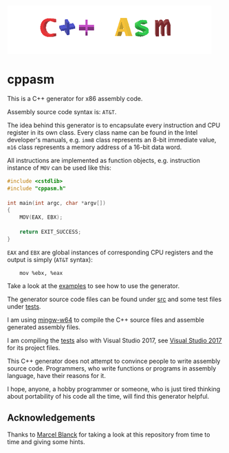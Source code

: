 [![cppasm logo](cppasm-logo.png)](https://github.com/aelfimow/cppasm/blob/master/cppasm-logo.png)
# cppasm
This is a C++ generator for x86 assembly code.

Assembly source code syntax is: `AT&T`.

The idea behind this generator is to encapsulate every instruction and CPU register
in its own class. Every class name can be found in the Intel developer's manuals, e.g.
`imm8` class represents an 8-bit immediate value, `m16` class represents a memory address of
a 16-bit data word.

All instructions are implemented as function objects, e.g.
instruction instance of `MOV` can be used like this:
```c++
#include <cstdlib>
#include "cppasm.h"

int main(int argc, char *argv[])
{
    MOV(EAX, EBX);

    return EXIT_SUCCESS;
}
```

`EAX` and `EBX` are global instances of corresponding CPU registers and the output is
simply (`AT&T` syntax):
```assembly
    mov %ebx, %eax
```

Take a look at the [examples](https://github.com/aelfimow/cppasm/tree/master/examples)
to see how to use the generator.

The generator source code files can be found under [src](https://github.com/aelfimow/cppasm/tree/master/src)
and some test files under [tests](https://github.com/aelfimow/cppasm/tree/master/tests).

I am using [mingw-w64](https://mingw-w64.org) to compile the C++ source files and
assemble generated assembly files.

I am compiling the [tests](https://github.com/aelfimow/cppasm/tree/master/tests) also
with Visual Studio 2017, see [Visual Studio 2017](https://github.com/aelfimow/cppasm/tree/master/VisualStudio2017)
for its project files.

This C++ generator does not attempt to convince people to write assembly source code.
Programmers, who write functions or programs in assembly language,
have their reasons for it.

I hope, anyone, a hobby programmer or someone, who is just tired thinking about
portability of his code all the time, will find this generator helpful.

## Acknowledgements
Thanks to [Marcel Blanck](https://github.com/MarcelBlanck) for taking a look at this repository
from time to time and giving some hints.
